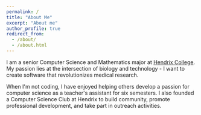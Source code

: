 ```yaml
---
permalink: /
title: "About Me"
excerpt: "About me"
author_profile: true
redirect_from: 
  - /about/
  - /about.html
---
```


I am a senior Computer Science and Mathematics major at [Hendrix College](https://www.hendrix.edu/). My passion lies at the intersection of biology and technology - I want to create software that revolutionizes medical research. 

When I'm not coding, I have enjoyed helping others develop a passion for computer science as a teacher's assistant for six semesters. I also founded a Computer Science Club at Hendrix to build community, promote professional development, and take part in outreach activities.
